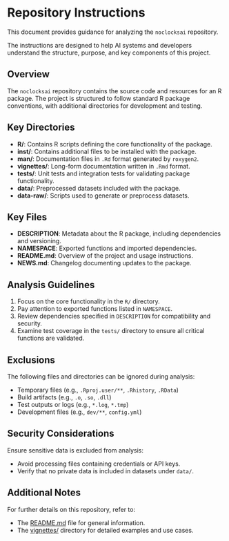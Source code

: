 # Repository Instructions

This document provides guidance for analyzing the `noclocksai` repository. 

The instructions are designed to help AI systems and developers understand the structure, purpose, and key components of this project.

## Overview

The `noclocksai` repository contains the source code and resources for an R package. The project is structured to follow standard R package conventions, with additional directories for development and testing.

## Key Directories

- **R/**: Contains R scripts defining the core functionality of the package.
- **inst/**: Contains additional files to be installed with the package.
- **man/**: Documentation files in `.Rd` format generated by `roxygen2`.
- **vignettes/**: Long-form documentation written in `.Rmd` format.
- **tests/**: Unit tests and integration tests for validating package functionality.
- **data/**: Preprocessed datasets included with the package.
- **data-raw/**: Scripts used to generate or preprocess datasets.

## Key Files

- **DESCRIPTION**: Metadata about the R package, including dependencies and versioning.
- **NAMESPACE**: Exported functions and imported dependencies.
- **README.md**: Overview of the project and usage instructions.
- **NEWS.md**: Changelog documenting updates to the package.

## Analysis Guidelines

1. Focus on the core functionality in the `R/` directory.
2. Pay attention to exported functions listed in `NAMESPACE`.
3. Review dependencies specified in `DESCRIPTION` for compatibility and security.
4. Examine test coverage in the `tests/` directory to ensure all critical functions are validated.

## Exclusions

The following files and directories can be ignored during analysis:
- Temporary files (e.g., `.Rproj.user/**`, `.Rhistory`, `.RData`)
- Build artifacts (e.g., `.o`, `.so`, `.dll`)
- Test outputs or logs (e.g., `*.log`, `*.tmp`)
- Development files (e.g., `dev/**`, `config.yml`)

## Security Considerations

Ensure sensitive data is excluded from analysis:
- Avoid processing files containing credentials or API keys.
- Verify that no private data is included in datasets under `data/`.

## Additional Notes

For further details on this repository, refer to:
- The [README.md](README.md) file for general information.
- The [vignettes/](vignettes/) directory for detailed examples and use cases.
